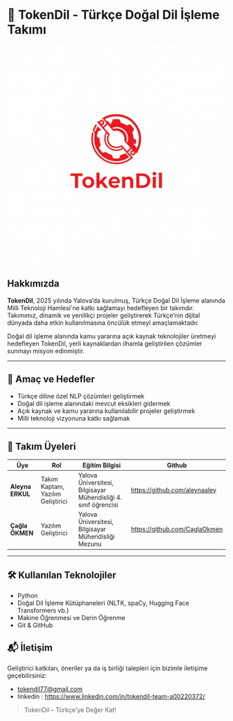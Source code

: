 # 🧠 TokenDil - Türkçe Doğal Dil İşleme Takımı

![TokenDil Logo](images/logo.png) 

## Hakkımızda

**TokenDil**, 2025 yılında Yalova’da kurulmuş, Türkçe Doğal Dil İşleme alanında Milli Teknoloji Hamlesi'ne katkı sağlamayı hedefleyen bir takımdır. Takımımız, dinamik ve yenilikçi projeler geliştirerek Türkçe’nin dijital dünyada daha etkin kullanılmasına öncülük etmeyi amaçlamaktadır.

Doğal dil işleme alanında kamu yararına açık kaynak teknolojiler üretmeyi hedefleyen TokenDil, yerli kaynaklardan ilhamla geliştirilen çözümler sunmayı misyon edinmiştir.

---

## 🎯 Amaç ve Hedefler

- Türkçe diline özel NLP çözümleri geliştirmek  
- Doğal dil işleme alanındaki mevcut eksikleri gidermek  
- Açık kaynak ve kamu yararına kullanılabilir projeler geliştirmek  
- Milli teknoloji vizyonuna katkı sağlamak  

---

## 👥 Takım Üyeleri

| Üye           | Rol                    | Eğitim Bilgisi                                                                 | Github                                           |
|---------------|------------------------|--------------------------------------------------------------------------------|--------------------------------------------------|
| **Aleyna ERKUL** | Takım Kaptanı, Yazılım Geliştirici | Yalova Üniversitesi, Bilgisayar Mühendisliği 4. sınıf öğrencisi |https://github.com/aleynaaley
| **Çağla ÖKMEN**  | Yazılım Geliştirici       | Yalova Üniversitesi, Bilgisayar Mühendisliği Mezunu               |https://github.com/CaglaOkmen |

---

## 🛠️ Kullanılan Teknolojiler

- Python  
- Doğal Dil İşleme Kütüphaneleri (NLTK, spaCy, Hugging Face Transformers vb.)  
- Makine Öğrenmesi ve Derin Öğrenme  
- Git & GitHub



## 📬 İletişim

Geliştirici katkıları, öneriler ya da iş birliği talepleri için bizimle iletişime geçebilirsiniz:

- tokendil77@gmail.com  
- linkedin : https://www.linkedin.com/in/tokendil-team-a00220372/

> TokenDil – Türkçe'ye Değer Kat!
